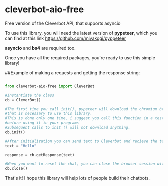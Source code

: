 # cleverbot-aio-free
Free version of the Cleverbot API, that supports asyncio

To use this library, you will need the latest version of **pypeteer**, which you can find at this link https://github.com/miyakogi/pyppeteer

**asyncio** and **bs4** are required too.


Once you have all the required packages, you're ready to use this simple library!

##Example of making a requests and getting the response string:

```python

from cleverbot-aio-free import CleverBot

#Instantiate the class
cb = CleverBot()

#The first time you call init(), pypeteer will download the chromium browser, 
#that is necessary to use this library.
#This is done only one time, i suggest you call this function in a test script,
#before using it in your programs
#Subsequent calls to init () will not download anything.
cb.init()

#After initialization you can send text to Cleverbot and recieve the text response in just one line...
text = "Hello"

response = cb.getResponse(text)

#When you want to reset the chat, you can close the browser session with...
cb.close()

```

That's it! I hope this library will help lots of people build their chatbots.
